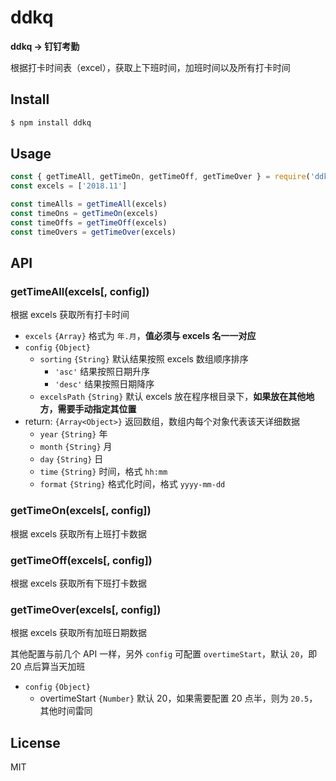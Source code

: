# ddkq

**ddkq -> 钉钉考勤**

根据打卡时间表（excel），获取上下班时间，加班时间以及所有打卡时间

## Install

```bash
$ npm install ddkq
```

## Usage

```js
const { getTimeAll, getTimeOn, getTimeOff, getTimeOver } = require('ddkq')
const excels = ['2018.11']

const timeAlls = getTimeAll(excels)
const timeOns = getTimeOn(excels)
const timeOffs = getTimeOff(excels)
const timeOvers = getTimeOver(excels)
```

## API

### getTimeAll(excels[, config])

根据 excels 获取所有打卡时间

* `excels` `{Array}` 格式为 `年.月`，**值必须与 excels 名一一对应**
* `config` `{Object}`
  * `sorting` `{String}` 默认结果按照 excels 数组顺序排序
    * `'asc'` 结果按照日期升序
    * `'desc'` 结果按照日期降序
  * `excelsPath` `{String}` 默认 excels 放在程序根目录下，**如果放在其他地方，需要手动指定其位置**
* return: `{Array<Object>}` 返回数组，数组内每个对象代表该天详细数据
  * `year` `{String}` 年
  * `month` `{String}` 月
  * `day` `{String}` 日
  * `time` `{String}` 时间，格式 `hh:mm`
  * `format` `{String}` 格式化时间，格式 `yyyy-mm-dd`

### getTimeOn(excels[, config])

根据 excels 获取所有上班打卡数据

### getTimeOff(excels[, config])

根据 excels 获取所有下班打卡数据

### getTimeOver(excels[, config])

根据 excels 获取所有加班日期数据

其他配置与前几个 API 一样，另外 `config` 可配置 `overtimeStart`，默认 `20`，即 20 点后算当天加班

* `config` `{Object}`
  * overtimeStart `{Number}` 默认 20，如果需要配置 20 点半，则为 `20.5`，其他时间雷同

## License

MIT